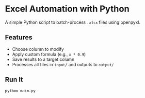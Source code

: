 # Excel Automation with Python 

A simple Python script to batch-process `.xlsx` files using openpyxl.

##  Features
- Choose column to modify
- Apply custom formula (e.g., `x * 0.9`)
- Save results to a target column
- Processes all files in `input/` and outputs to `output/`

## Run It
```bash
python main.py
